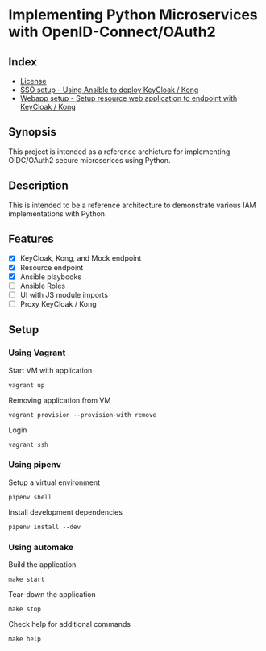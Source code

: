 # Implementing Python Microservices with OpenID-Connect/OAuth2


## Index

* [ License ](LICENSE.md)
* [SSO setup - Using Ansible to deploy KeyCloak / Kong](./sso/README.md)
* [Webapp setup - Setup resource web application to endpoint with KeyCloak / Kong](./webapp/README.md)


## Synopsis

This project is intended as a reference archicture for implementing OIDC/OAuth2 secure microserices using Python.


## Description
This is intended to be a reference architecture to demonstrate various IAM implementations with Python.

## Features
- [x] KeyCloak, Kong, and Mock endpoint
- [x] Resource endpoint
- [x] Ansible playbooks
- [ ] Ansible Roles
- [ ] UI with JS module imports
- [ ] Proxy KeyCloak / Kong
<!---
- [ ] Cookiecutter
- [ ] Task queue
- [ ] GRPC
- [ ] OpenShift deployment
--->

## Setup

### Using Vagrant

Start VM with application
```
vagrant up
```

Removing application from VM
```
vagrant provision --provision-with remove
```

Login
```
vagrant ssh
```

### Using pipenv

Setup a virtual environment
```
pipenv shell
```

Install development dependencies
```
pipenv install --dev
```

### Using automake

Build the application
```
make start
```

Tear-down the application
```
make stop
```

Check help for additional commands
```
make help
```

<!---
## See also

- [The Twelve-Factor App](https://12factor.net/)
- [The Reactive Manifesto](https://www.reactivemanifesto.org/)
--->
